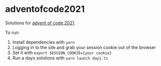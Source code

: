 # adventofcode2021

Solutions for [advent of code 2021](https://adventofcode.com/2021).

To run:

1. Install dependencies with `yarn`
2. Logging in to the site and grab your session cookie out of the browser
3. Set it with `export SESSION_COOKIE={your cookie}`
4. Run a days solutions with `yarn launch day1.ts`
